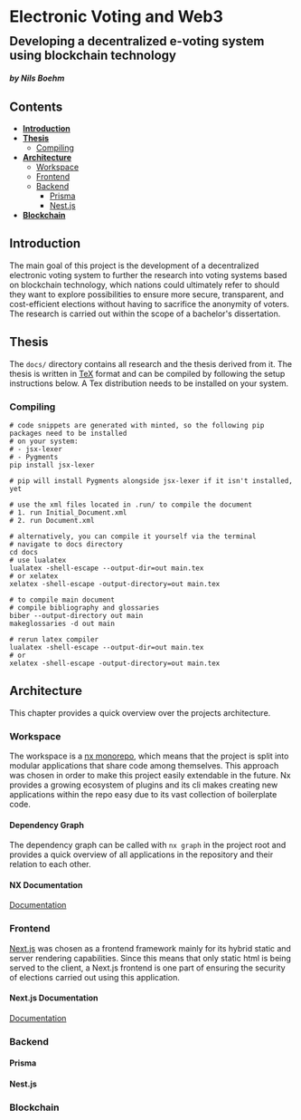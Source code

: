<html lang="eng">
<div>
    <h1 style="line-height: 2px">Electronic Voting and Web3</h1>
    <h2>Developing a decentralized e-voting system using blockchain technology</h2>
    <h5>by Nils Boehm</h5>
</div>
</html>

## Contents

- **[Introduction](#introduction)**
- **[Thesis](#thesis)**
  - [Compiling](#compiling)
- **[Architecture](#architecture)**
  - [Workspace](#workspace)
  - [Frontend](#frontend)
  - [Backend](#backend)
    - [Prisma](#prisma)
    - [Nest.js](#nestjs)
- **[Blockchain](#blockchain)**

## Introduction

The main goal of this project is the development of a decentralized electronic voting system to
further the research into voting systems based on blockchain technology, which nations could ultimately refer to should they
want to explore possibilities to ensure more secure, transparent, and cost-efficient elections without having to sacrifice the anonymity of voters.
The research is carried out within the scope of a bachelor's dissertation.

## Thesis

The `docs/` directory contains all research and the thesis derived from it. The thesis is written in
[TeX](https://tug.org/begin.html) format and can be compiled by following the setup instructions below.
A Tex distribution needs to be installed on your system.

### Compiling

```shell
# code snippets are generated with minted, so the following pip packages need to be installed
# on your system:
# - jsx-lexer
# - Pygments
pip install jsx-lexer

# pip will install Pygments alongside jsx-lexer if it isn't installed, yet

# use the xml files located in .run/ to compile the document
# 1. run Initial_Document.xml
# 2. run Document.xml

# alternatively, you can compile it yourself via the terminal
# navigate to docs directory
cd docs
# use lualatex
lualatex -shell-escape --output-dir=out main.tex
# or xelatex
xelatex -shell-escape -output-directory=out main.tex

# to compile main document
# compile bibliography and glossaries
biber --output-directory out main
makeglossaries -d out main

# rerun latex compiler
lualatex -shell-escape --output-dir=out main.tex
# or
xelatex -shell-escape -output-directory=out main.tex
```

## Architecture

This chapter provides a quick overview over the projects architecture.

### Workspace

The workspace is a [nx monorepo](https://nx.dev/), which means that the project is split into modular applications that share code
among themselves. This approach was chosen in order to make this project easily extendable in the future.
Nx provides a growing ecosystem of plugins and its cli makes creating new applications within the repo easy due to its vast
collection of boilerplate code.

#### Dependency Graph

The dependency graph can be called with `nx graph` in the project root and provides a quick overview of all applications in the repository and their relation to each other.

#### NX Documentation

[Documentation](https://nx.dev/getting-started/intro)

### Frontend

[Next.js](https://nextjs.org) was chosen as a frontend framework mainly for its hybrid static and server rendering capabilities.
Since this means that only static html is being served to the client, a Next.js frontend is one part of ensuring the security of elections carried out using this application.

#### Next.js Documentation

[Documentation](https://nextjs.org/docs/getting-started)

### Backend

#### Prisma

#### Nest.js

### Blockchain
